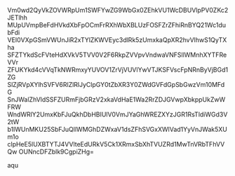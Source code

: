 Vm0wd2QyVkZOVWRpUm1SWFYwZG9WbGx0ZEhkVU1WcDBUVlpPV0ZKc2JETlhh
MUpUVmpBeFdHVkdXbFpOCmFrRXhWbXBLUzFOSFZrZFhiRnBYQ21Wc1dubFdi
VEI0VXpGSmVWUnJiR2xTYlZKWVEyc3dlRk5zUmxkaQpXR2hvVlhwS1QyTXha
SFZTYkdScFVteHdXVkV5TVV0V2F6RkpZVVpvVndwaVNFSllWMnhXYTFReVVr
ZFUKYkd4cVVqTkNWRmxyYUVOV1ZrVjVUVlYwVTJKSFVscFpNRnByVjBGd1ZG
SlZjRVpXYlhSVFV6RlZlRlJyClpGY0tZbXR3Y0ZWdGVFdGpSbGwzVm10MFdG
SnJWalZhVldSSFZURmFjbGRzV2xkaVdHaE1Wa2RrZDJGVwpXbkppUkZwWFRW
WndWRlY2UmxKbFJuQkhDbHBIUlV0VmJYaGhWREZXYzJGR1RsTldiWGd3V2tW
b1lWUnMKU25SbFJuQllWMGhDZWxaV1dsZFhSVGxXWlVad1YyVnJWak5XUm1o
clpHeE5lUXBTYTJ4VVlteEdURkV5Ck1XRmxSbXhTVUZRd1MwTnVRbTFhVVQw
OUNncDFZblk9CgpiZHg=

aqu